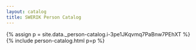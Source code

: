 ```yaml
---
layout: catalog
title: SWERIK Person Catalog
---
```

{% assign p = site.data._person-catalog.i-3pe1JKqvmq7PaBnw7PEhXT %}
{% include person-catalog.html p=p %}

